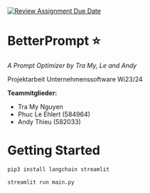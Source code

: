 [![Review Assignment Due Date](https://classroom.github.com/assets/deadline-readme-button-24ddc0f5d75046c5622901739e7c5dd533143b0c8e959d652212380cedb1ea36.svg)](https://classroom.github.com/a/cVeImKGm)

# BetterPrompt ⭐
_A Prompt Optimizer by Tra My, Le and Andy_

Projektarbeit Unternehmenssoftware Wi23/24

**Teammitglieder:**
- Tra My Nguyen
- Phuc Le Ehlert (584964)
- Andy Thieu (582033)

# Getting Started

```bash
pip3 install langchain streamlit
```
```bash
streamlit run main.py
```